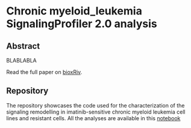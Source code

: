 # Chronic myeloid_leukemia SignalingProfiler 2.0 analysis

## Abstract

BLABLABLA 

Read the full paper on [bioxRiv]().

## Repository

The repository showcases the code used for the characterization of the signaling remodelling in imatinib-sensitive chronic myeloid leukemia cell lines and resistant cells. All the analyses are available in this [notebook](https://raw.githack.com/SaccoPerfettoLab/Chronic_myeloid_leukemia_SignalingProfiler2.0_analysis/blob/main/scripts/CML_analysis.html)
